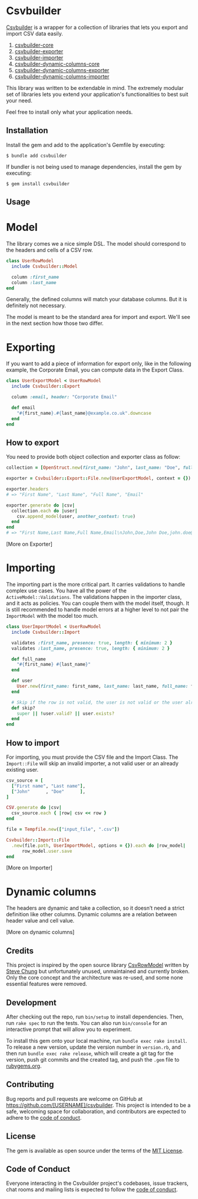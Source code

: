 # Csvbuilder

[Csvbuilder](https://rubygems.org/gems/csvbuilder-collection) is a wrapper for a collection of libraries that lets you export and import CSV data easily.

1. [csvbuilder-core](https://rubygems.org/gems/csvbuilder-core)
2. [csvbuilder-exporter](https://rubygems.org/gems/csvbuilder-exporter)
3. [csvbuilder-importer](https://rubygems.org/gems/csvbuilder-importer)
4. [csvbuilder-dynamic-columns-core](https://rubygems.org/gems/csvbuilder-dynamic-columns-core)
5. [csvbuilder-dynamic-columns-exporter](https://rubygems.org/gems/csvbuilder-dynamic-columns-exporter)
6. [csvbuilder-dynamic-columns-importer](https://rubygems.org/gems/csvbuilder-dynamic-columns-importer)

This library was written to be extendable in mind. The extremely modular set of libraries lets you extend your application's functionalities to best suit your need.

Feel free to install only what your application needs.

## Installation

Install the gem and add to the application's Gemfile by executing:

    $ bundle add csvbuilder

If bundler is not being used to manage dependencies, install the gem by executing:

    $ gem install csvbuilder

## Usage

# Model

The library comes we a nice simple DSL. The model should correspond to the headers and cells of a CSV row.

```ruby
class UserRowModel
  include Csvbuilder::Model

  column :first_name
  column :last_name
end
```

Generally, the defined columns will match your database columns. But it is definitely not necessary.

The model is meant to be the standard area for import and export. We'll see in the next section how those two differ.

# Exporting

If you want to add a piece of information for export only, like in the following example, the Corporate Email, you can compute data in the Export Class.

```ruby
class UserExportModel < UserRowModel
  include Csvbuilder::Export

  column :email, header: "Corporate Email"

  def email
    "#{first_name}.#{last_name}@example.co.uk".downcase
  end
end
```

## How to export

You need to provide both object collection and exporter class as follow:

```ruby
collection = [OpenStruct.new(first_name: "John", last_name: "Doe", full_name: "John Doe")]

exporter = Csvbuilder::Export::File.new(UserExportModel, context = {})

exporter.headers
# => "First Name", "Last Name", "Full Name", "Email"

exporter.generate do |csv|
  collection.each do |user|
    csv.append_model(user, another_context: true)
  end
end
# => "First Name,Last Name,Full Name,Email\nJohn,Doe,John Doe,john.doe@example.co.uk\n"
```

[More on Exporter]

# Importing

The importing part is the more critical part. It carries validations to handle complex use cases. You have all the power of the `ActiveModel::Validations`. The validations happen in the importer class, and it acts as policies. You can couple them with the model itself, though. It is still recommended to handle model errors at a higher level to not pair the `ImportModel` with the model too much.

```ruby
class UserImportModel < UserRowModel
  include Csvbuilder::Import

  validates :first_name, presence: true, length: { minimum: 2 }
  validates :last_name, presence: true, length: { minimum: 2 }

  def full_name
    "#{first_name} #{last_name}"
  end

  def user
    User.new(first_name: first_name, last_name: last_name, full_name: full_name)
  end

  # Skip if the row is not valid, the user is not valid or the user already exists
  def skip?
    super || !user.valid? || user.exists?
  end
end
```

## How to import

For importing, you must provide the CSV file and the Import Class. The `Import::File` will skip an invalid importer, a not valid user or an already existing user.

```ruby
csv_source = [
  ["First name", "Last name"],
  ["John"      , "Doe"      ],
]

CSV.generate do |csv|
  csv_source.each { |row| csv << row }
end

file = Tempfile.new(["input_file", ".csv"])

Csvbuilder::Import::File
  .new(file.path, UserImportModel, options = {}).each do |row_model|
	  row_model.user.save
end
```

[More on Importer]

# Dynamic columns

The headers are dynamic and take a collection, so it doesn’t need a strict definition like other columns. Dynamic columns are a relation between header value and cell value.

[More on dynamic columns]

## Credits

This project is inspired by the open source library [CsvRowModel](https://github.com/finalcad/csv_row_model) written by [Steve Chung](https://github.com/s12chung)  but unfortunately unused, unmaintained and currently broken. Only the core concept and the architecture was re-used, and some none essential features were removed.

## Development

After checking out the repo, run `bin/setup` to install dependencies. Then, run `rake spec` to run the tests. You can also run `bin/console` for an interactive prompt that will allow you to experiment.

To install this gem onto your local machine, run `bundle exec rake install`. To release a new version, update the version number in `version.rb`, and then run `bundle exec rake release`, which will create a git tag for the version, push git commits and the created tag, and push the `.gem` file to [rubygems.org](https://rubygems.org).

## Contributing

Bug reports and pull requests are welcome on GitHub at https://github.com/[USERNAME]/csvbuilder. This project is intended to be a safe, welcoming space for collaboration, and contributors are expected to adhere to the [code of conduct](https://github.com/[USERNAME]/csvbuilder/blob/main/CODE_OF_CONDUCT.md).

## License

The gem is available as open source under the terms of the [MIT License](https://opensource.org/licenses/MIT).

## Code of Conduct

Everyone interacting in the Csvbuilder project's codebases, issue trackers, chat rooms and mailing lists is expected to follow the [code of conduct](https://github.com/[USERNAME]/csvbuilder/blob/main/CODE_OF_CONDUCT.md).
